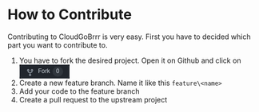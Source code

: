 # How to Contribute

Contributing to CloudGoBrrr is very easy. First you have to decided which part you want to contribute to.

1. You have to fork the desired project. Open it on Github and click on <img style="vertical-align: middle" src="/_images/fork.png" alt="Fork"/>
2. Create a new feature branch. Name it like this `feature\<name>`
3. Add your code to the feature branch
4. Create a pull request to the upstream project
